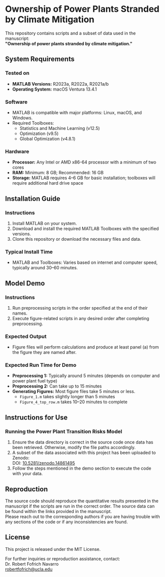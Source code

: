 # Ownership of Power Plants Stranded by Climate Mitigation

This repository contains scripts and a subset of data used in the manuscript:  
**"Ownership of power plants stranded by climate mitigation."**

## System Requirements

### Tested on
- **MATLAB Versions:** R2023a, R2022a, R2021a/b  
- **Operating System:** macOS Ventura 13.4.1  

### Software
- MATLAB is compatible with major platforms: Linux, macOS, and Windows.
- Required Toolboxes:
  - Statistics and Machine Learning (v12.5)
  - Optimization (v9.5)
  - Global Optimization (v4.8.1)

### Hardware
- **Processor:** Any Intel or AMD x86-64 processor with a minimum of two cores  
- **RAM:** Minimum: 8 GB; Recommended: 16 GB  
- **Storage:** MATLAB requires 4–6 GB for basic installation; toolboxes will require additional hard drive space  

## Installation Guide

### Instructions
1. Install MATLAB on your system.  
2. Download and install the required MATLAB Toolboxes with the specified versions.  
3. Clone this repository or download the necessary files and data.  

### Typical Install Time
- MATLAB and Toolboxes: Varies based on internet and computer speed, typically around 30–60 minutes.

## Model Demo

### Instructions
1. Run preprocessing scripts in the order specified at the end of their names.  
2. Execute figure-related scripts in any desired order after completing preprocessing.

### Expected Output
- Figure files will perform calculations and produce at least panel (a) from the figure they are named after.

### Expected Run Time for Demo
- **Preprocessing 1:** Typically around 5 minutes (depends on computer and power plant fuel type)  
- **Preprocessing 2:** Can take up to 15 minutes  
- **Generating Figures:** Most figure files take 5 minutes or less.  
  - `Figure_1.m` takes slightly longer than 5 minutes  
  - `Figure_4_top_row.m` takes 10–20 minutes to complete  

## Instructions for Use

### Running the Power Plant Transition Risks Model
1. Ensure the data directory is correct in the source code once data has been retrieved. Otherwise, modify the file paths accordingly.  
2. A subset of the data associated with this project has been uploaded to Zenodo:  
   DOI: [10.5281/zenodo.14861495](https://doi.org/10.5281/zenodo.14861495)  
3. Follow the steps mentioned in the demo section to execute the code with your data.

## Reproduction

The source code should reproduce the quantitative results presented in the manuscript if the scripts are run in the correct order. The source data can be found within the links provided in the manuscript.  
Please reach out to the corresponding authors if you are having trouble with any sections of the code or if any inconsistencies are found.

## License

This project is released under the MIT License.

For further inquiries or reproduction assistance, contact:  
Dr. Robert Fofrich Navarro  
robertfofrich@ucla.edu
